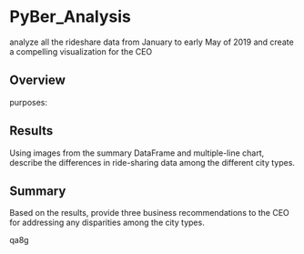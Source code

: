 # PyBer_Analysis
analyze all the rideshare data from January to early May of 2019 and create a compelling visualization for the CEO

## Overview

purposes:


## Results

Using images from the summary DataFrame and multiple-line chart, describe the differences in ride-sharing data among the different city types.


## Summary

Based on the results, provide three business recommendations to the CEO for addressing any disparities among the city types.



































qa8g